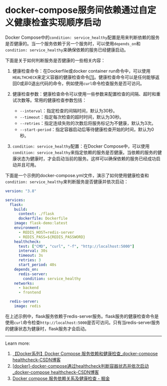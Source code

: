 # docker-compose服务间依赖通过自定义健康检查实现顺序启动

Docker Compose中的`condition: service_healthy`配置是用来判断依赖的服务是否健康的。当一个服务依赖于另一个服务时，可以使用`depends_on`和`condition: service_healthy`来确保依赖的服务已经健康启动。

下面是关于如何判断服务是否健康的一些相关内容：

1. 健康检查命令：在Dockerfile或docker container run命令中，可以使用`HEALTHCHECK`来定义容器的健康检查命令[[1]](https://blog.csdn.net/weixin_48447848/article/details/122632562)。健康检查命令可以是任何能够返回0或非0退出代码的命令，例如使用`curl`命令检查服务是否可访问。

2. 健康检查参数：健康检查命令可以使用一些参数来配置检查的间隔、超时和重试次数等。常用的健康检查参数包括：
   - `--interval`：指定检查的间隔时间，默认为30秒。
   - `--timeout`：指定每次检查的超时时间，默认为30秒。
   - `--retries`：指定连续失败的次数后将服务标记为不健康，默认为3次。
   - `--start-period`：指定容器启动后等待健康检查开始的时间，默认为0秒。

3. `condition: service_healthy`配置：在Docker Compose中，可以使用`condition: service_healthy`来指定依赖的服务是否健康。当依赖的服务的健康状态为健康时，才会启动当前的服务。这样可以确保依赖的服务已经成功启动并且可用。

下面是一个示例的docker-compose.yml文件，演示了如何使用健康检查和`condition: service_healthy`来判断服务是否健康并依次启动：

```yaml
version: "3.8"

services:
  flask:
    build:
      context: ./flask
      dockerfile: Dockerfile
    image: flask-demo:latest
    environment:
      - REDIS_HOST=redis-server
      - REDIS_PASS=${REDIS_PASSWORD}
    healthcheck: 
      test: ["CMD", "curl", "-f", "http://localhost:5000"]
      interval: 30s
      timeout: 3s
      retries: 3
      start_period: 40s
    depends_on:
      redis-server:
        condition: service_healthy
    networks:
      - backend
      - frontend

  redis-server:
    image: redis
```

在上述示例中，flask服务依赖于redis-server服务。flask服务的健康检查命令是使用`curl`命令检查`http://localhost:5000`是否可访问。只有当redis-server服务的健康状态为健康时，flask服务才会启动。

---
Learn more:

1. [【Docker系列】Docker Compose 服务依赖和健康检查_docker-compose healthcheck-CSDN博客](https://blog.csdn.net/weixin_48447848/article/details/122632562)
2. [[docker]-docker-compose通过healthcheck判断容器状态并依次启动_docker-compose healthcheck-CSDN博客](https://blog.csdn.net/xujiamin0022016/article/details/123642210)
3. [Docker compose 服务依赖关系及健康检查 - 掘金](https://juejin.cn/post/7250374485567619131)